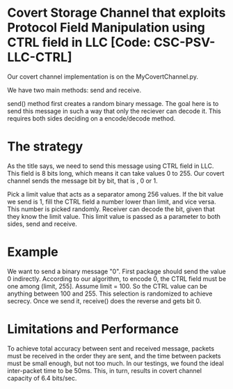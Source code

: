 # Covert Storage Channel that exploits Protocol Field Manipulation using CTRL field in LLC [Code: CSC-PSV-LLC-CTRL]

Our covert channel implementation is on the MyCovertChannel.py. 

We have two main methods: send and receive.

send() method first creates a random binary message. The goal here is to send this message in such a way that only the reciever can decode it. This requires both sides deciding on a encode/decode method.

# The strategy
As the title says, we need to send this message using CTRL field in LLC. This field is 8 bits long, which means it can take values 0 to 255. Our covert channel 
sends the message bit by bit, that is , 0 or 1. 

Pick a limit value that acts as a separator among 256 values. If the bit value we send is 1, fill the CTRL field a number lower than limit, and vice versa. This number is picked randomly. Receiver can decode the bit, given that they know the limit value. This limit value is passed as a parameter to both sides, send and receive.

# Example

We want to send a binary message "0". First package should send the value 0 indirectly. According to our algorithm, to encode 0, the CTRL field must be one among (limit, 255]. Assume limit = 100. So the CTRL value can be anything between 100 and 255. This selection is randomized to achieve secrecy. Once we send it, receive() does the reverse and gets bit 0.

# Limitations and Performance

To achieve total accuracy between sent and received message, packets must be received in the order they are sent, and the time between packets must be small enough, but not too much. In our testings, we found the ideal inter-packet time to be 50ms. This, in turn, results in covert channel capacity of 6.4 bits/sec.
